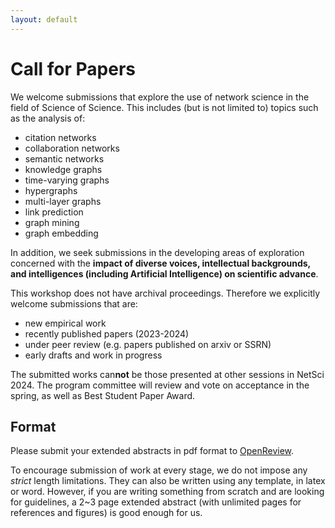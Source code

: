 ```yaml
---
layout: default
---
```


# Call for Papers

We welcome submissions that explore the use of network science in the field of Science of Science. This includes (but is not limited to) topics such as the analysis of:
- citation networks
- collaboration networks
- semantic networks
- knowledge graphs
- time-varying graphs
- hypergraphs
- multi-layer graphs
- link prediction
- graph mining
- graph embedding

In addition, we seek submissions in the developing areas of exploration concerned with the **impact of diverse voices, intellectual backgrounds, and intelligences (including Artificial Intelligence) on scientific advance**. 

This workshop does not have archival proceedings. Therefore we explicitly welcome submissions that are:
- new empirical work
- recently published papers (2023-2024)
- under peer review (e.g. papers published on arxiv or SSRN)
- early drafts and work in progress

The submitted works can**not** be those presented at other sessions in NetSci 2024.
The program committee will review and vote on acceptance in the spring, as well as Best Student Paper Award.

## Format

Please submit your extended abstracts in pdf format to [OpenReview](https://openreview.net/group?id=NetSci/2024/Workshop/S4S).

To encourage submission of work at every stage, we do not impose any *strict* length limitations. They can also be written using any template, in latex or word. However, if you are writing something from scratch and are looking for guidelines, a 2~3 page extended abstract (with unlimited pages for references and figures) is good enough for us. 
